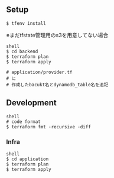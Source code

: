 ## Setup
```shell
$ tfenv install
```

※まだtfstate管理用のs3を用意してない場合
```
shell
$ cd backend
$ terraform plan
$ terraform apply

# application/provider.tf
# に
# 作成したbacukt名とdynamodb_table名を追記
```

## Development
```
shell
# code format
$ terraform fmt -recursive -diff
```

### Infra
```
shell
$ cd application
$ terraform plan
$ terraform apply
```
